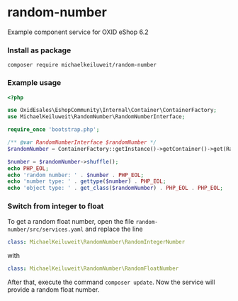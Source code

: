 # random-number
Example component service for OXID eShop 6.2

### Install as package
`composer require michaelkeiluweit/random-number`

### Example usage
```php
<?php

use OxidEsales\EshopCommunity\Internal\Container\ContainerFactory;
use MichaelKeiluweit\RandomNumber\RandomNumberInterface;

require_once 'bootstrap.php';

/** @var RandomNumberInterface $randomNumber */
$randomNumber = ContainerFactory::getInstance()->getContainer()->get(RandomNumberInterface::class);

$number = $randomNumber->shuffle();
echo PHP_EOL;
echo 'random number: ' . $number . PHP_EOL;
echo 'number type: ' . gettype($number) . PHP_EOL;
echo 'object type: ' . get_class($randomNumber) . PHP_EOL . PHP_EOL;
```

### Switch from integer to float

To get a random float number, open the file `random-number/src/services.yaml` and replace the line
```yaml
class: MichaelKeiluweit\RandomNumber\RandomIntegerNumber
```
with
```yaml
class: MichaelKeiluweit\RandomNumber\RandomFloatNumber
```

After that, execute the command `composer update`.
Now the service will provide a random float number.


